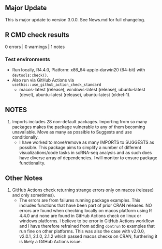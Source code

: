 ## Major Update 
This is major update to version 3.0.0.  See News.md for full changelog.  



## R CMD check results

0 errors | 0 warnings | 1 notes

### Test environments  
- Run locally, R4.4.0, Platform: x86_64-apple-darwin20 (64-bit) with `devtools:check()`.  
- Also run via GitHub Actions via `usethis::use_github_action_check_standard`
    - macos-latest (release), windows-latest (release), ubuntu-latest (devel), ubuntu-latest (release), ubuntu-latest (oldrel-1).  

## NOTES
1. Imports includes 28 non-default packages.
  Importing from so many packages makes the package vulnerable to any of
  them becoming unavailable.  Move as many as possible to Suggests and
  use conditionally.  
    - I have worked to move/remove as many IMPORTS to SUGGESTS as possible.  This package aims to simplify a number of different
    visualizations/code tasks in scRNA-seq analysis and as such does have diverse array of dependencies.  I will monitor
    to ensure package functionality.  

## Other Notes
1. GitHub Actions check returning strange errors only on macos (release) and only sometimes).  
    - The errors are from failures running package examples.  This includes functions that have been part of prior CRAN releases.
    NO errors are found when checking locally on macos platform using R 4.4.0 and none are found in GitHub Actions check on linux
    or windows platforms.  I believe to be error in GitHub Actions workflow and I have therefore refrained from adding `dontrun`
    to examples that run fine on other platforms.  This was also the case with v2.0.0, v2.0.1, 2.1.0, 2.1.2 which passed macos checks on CRAN,
    furthering it is likely a GitHub Actions issue.
